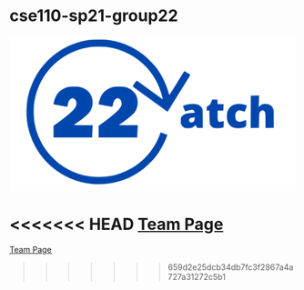# cse110-sp21-group22
<img src="./admin/branding/cse110logo.svg">

<<<<<<< HEAD
[Team Page](.\admin\team.md)
=======
[Team Page](./admin/team.md)
>>>>>>> 659d2e25dcb34db7fc3f2867a4a727a31272c5b1
